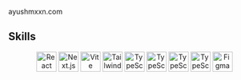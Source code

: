 ayushmxxn.com



## Skills

<div align="center">
  <img align="top" alt="React" width="40px" src="https://skillicons.dev/icons?i=react" />
  <img align="top" alt="Next.js" width="40px" src="https://skillicons.dev/icons?i=nextjs" />
  <img align="top" alt="Vite" width="40px" src="https://skillicons.dev/icons?i=vite" />
  <img align="top" alt="Tailwind" width="40px" src="https://skillicons.dev/icons?i=tailwind" />
  <img align="top" alt="TypeScript" width="40px" src="https://skillicons.dev/icons?i=typescript" />
  <img align="top" alt="TypeScript" width="40px" src="https://skillicons.dev/icons?i=nodejs" />
  <img align="top" alt="TypeScript" width="40px" src="https://skillicons.dev/icons?i=express" />
  <img align="top" alt="TypeScript" width="40px" src="https://skillicons.dev/icons?i=mongo" />
  <img align="top" alt="Figma" width="40px" src="https://skillicons.dev/icons?i=figma" />
</div>
